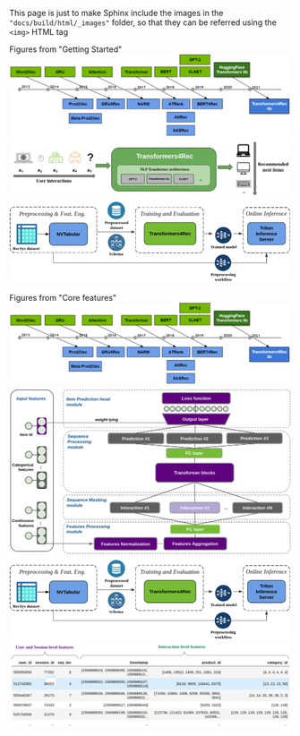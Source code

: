 
This page is just to make Sphinx include the images in the `"docs/build/html/_images"` folder, so that they can be referred using the `<img>` HTML tag

Figures from "Getting Started"
![](_images/nlp_x_recsys.png)
![](_images/sequential_rec.png)
![](_images/pipeline.png)

Figures from "Core features"
![](_images/nlp_x_recsys.png)
![](_images/transformers4rec_metaarchitecture.png)
![](_images/pipeline.png)
![](_images/preproc_data_example.png)